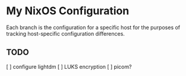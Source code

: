 # My NixOS Configuration

Each branch is the configuration for a specific host for the purposes
of tracking host-specific configuration differences.


## TODO

[ ] configure lightdm
[ ] LUKS encryption
[ ] picom?
